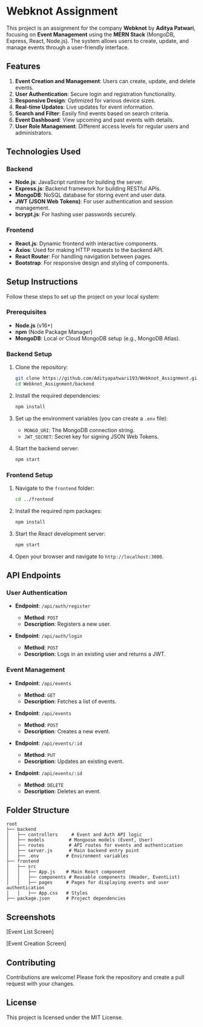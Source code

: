 # Webknot Assignment

This project is an assignment for the company **Webknot** by **Aditya Patwari**, focusing on **Event Management** using the **MERN Stack** (MongoDB, Express, React, Node.js). The system allows users to create, update, and manage events through a user-friendly interface.

## Features

1. **Event Creation and Management**: Users can create, update, and delete events.
2. **User Authentication**: Secure login and registration functionality.
3. **Responsive Design**: Optimized for various device sizes.
4. **Real-time Updates**: Live updates for event information.
5. **Search and Filter**: Easily find events based on search criteria.
6. **Event Dashboard**: View upcoming and past events with details.
7. **User Role Management**: Different access levels for regular users and administrators.

## Technologies Used

### Backend
- **Node.js**: JavaScript runtime for building the server.
- **Express.js**: Backend framework for building RESTful APIs.
- **MongoDB**: NoSQL database for storing event and user data.
- **JWT (JSON Web Tokens)**: For user authentication and session management.
- **bcrypt.js**: For hashing user passwords securely.

### Frontend
- **React.js**: Dynamic frontend with interactive components.
- **Axios**: Used for making HTTP requests to the backend API.
- **React Router**: For handling navigation between pages.
- **Bootstrap**: For responsive design and styling of components.

## Setup Instructions

Follow these steps to set up the project on your local system:

### Prerequisites

- **Node.js** (v16+)
- **npm** (Node Package Manager)
- **MongoDB**: Local or Cloud MongoDB setup (e.g., MongoDB Atlas).

### Backend Setup

1. Clone the repository:
   ```bash
   git clone https://github.com/Adityapatwari193/Webknot_Assignment.git
   cd Webknot_Assignment/backend
   ```

2. Install the required dependencies:
   ```bash
   npm install
   ```

3. Set up the environment variables (you can create a `.env` file):
   * `MONGO_URI`: The MongoDB connection string.
   * `JWT_SECRET`: Secret key for signing JSON Web Tokens.

4. Start the backend server:
   ```bash
   npm start
   ```

### Frontend Setup

1. Navigate to the `frontend` folder:
   ```bash
   cd ../frontend
   ```

2. Install the required npm packages:
   ```bash
   npm install
   ```

3. Start the React development server:
   ```bash
   npm start
   ```

4. Open your browser and navigate to `http://localhost:3000`.

## API Endpoints

### User Authentication
* **Endpoint**: `/api/auth/register`
  * **Method**: `POST`
  * **Description**: Registers a new user.

* **Endpoint**: `/api/auth/login`
  * **Method**: `POST`
  * **Description**: Logs in an existing user and returns a JWT.

### Event Management
* **Endpoint**: `/api/events`
  * **Method**: `GET`
  * **Description**: Fetches a list of events.

* **Endpoint**: `/api/events`
  * **Method**: `POST`
  * **Description**: Creates a new event.

* **Endpoint**: `/api/events/:id`
  * **Method**: `PUT`
  * **Description**: Updates an existing event.

* **Endpoint**: `/api/events/:id`
  * **Method**: `DELETE`
  * **Description**: Deletes an event.

## Folder Structure

```
root
├── backend
│   ├── controllers     # Event and Auth API logic
│   ├── models         # Mongoose models (Event, User)
│   ├── routes         # API routes for events and authentication
│   ├── server.js      # Main backend entry point
│   ├── .env          # Environment variables
├── frontend
│   ├── src
│   │   ├── App.js    # Main React component
│   │   ├── components # Reusable components (Header, EventList)
│   │   ├── pages     # Pages for displaying events and user authentication
│   │   ├── App.css   # Styles
├── package.json      # Project dependencies
```

## Screenshots

[Event List Screen]

[Event Creation Screen]

## Contributing

Contributions are welcome! Please fork the repository and create a pull request with your changes.

## License

This project is licensed under the MIT License.
